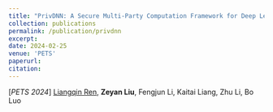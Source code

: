 ```yaml
---
title: "PrivDNN: A Secure Multi-Party Computation Framework for Deep Learning using Partial DNN Encryption"
collection: publications
permalink: /publication/privdnn
excerpt:
date: 2024-02-25
venue: 'PETS'
paperurl:
citation:
---
```


[*PETS 2024*] <ins>Liangqin Ren</ins>, **Zeyan Liu**, Fengjun Li, Kaitai Liang, Zhu Li, Bo Luo
